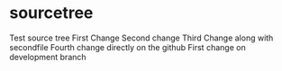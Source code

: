 # sourcetree
Test source tree 
First Change
Second change
Third Change along with secondfile
Fourth change directly on the github
First change on development branch